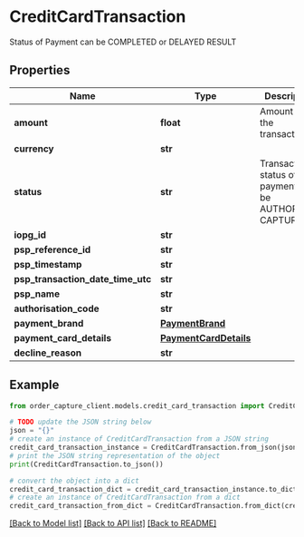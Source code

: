 # CreditCardTransaction

Status of Payment can be COMPLETED or DELAYED RESULT

## Properties

Name | Type | Description | Notes
------------ | ------------- | ------------- | -------------
**amount** | **float** | Amount for the transaction | [optional] 
**currency** | **str** |  | [optional] 
**status** | **str** |  Transaction status of the payment , can be AUTHORIZED, CAPTURED  | [optional] 
**iopg_id** | **str** |  | [optional] 
**psp_reference_id** | **str** |  | [optional] 
**psp_timestamp** | **str** |  | [optional] 
**psp_transaction_date_time_utc** | **str** |  | [optional] 
**psp_name** | **str** |  | [optional] 
**authorisation_code** | **str** |  | [optional] 
**payment_brand** | [**PaymentBrand**](PaymentBrand.md) |  | [optional] 
**payment_card_details** | [**PaymentCardDetails**](PaymentCardDetails.md) |  | [optional] 
**decline_reason** | **str** |  | [optional] 

## Example

```python
from order_capture_client.models.credit_card_transaction import CreditCardTransaction

# TODO update the JSON string below
json = "{}"
# create an instance of CreditCardTransaction from a JSON string
credit_card_transaction_instance = CreditCardTransaction.from_json(json)
# print the JSON string representation of the object
print(CreditCardTransaction.to_json())

# convert the object into a dict
credit_card_transaction_dict = credit_card_transaction_instance.to_dict()
# create an instance of CreditCardTransaction from a dict
credit_card_transaction_from_dict = CreditCardTransaction.from_dict(credit_card_transaction_dict)
```
[[Back to Model list]](../README.md#documentation-for-models) [[Back to API list]](../README.md#documentation-for-api-endpoints) [[Back to README]](../README.md)



